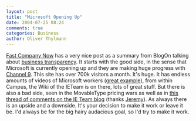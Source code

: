 ```yaml
---
layout: post
title: "Microsoft Opening Up"
date: 2004-07-25 08:24
comments: true
categories: Business
author: Oliver Thylmann
---
```



[Fast Company Now](http://blog.fastcompany.com/) has a very nice post as a summary from BlogOn talking about [business transparency](http://blog.fastcompany.com/archives/2004/07/23/business_transparency.html). It starts with the good side, in the sense that Microsoft is currently opening up and they are making huge progress with [Channel 9](http://channel9.msdn.com/). This site has over 700k visitors a month. It's huge. It has endless amounts of videos of Microsoft workers ([great example](http://channel9.msdn.com/ShowPost.aspx?PostID=114)), from within Campus, the Wiki of the IETeam is on there, lots of great stuff. But there is also a bad side, seen in the MovableType pricing wars as well as in [this thread of comments on the IE Team blog](http://blogs.msdn.com/ie/archive/2004/07/22/191629.aspx#FeedBack) (thanks [Jeremy](http://ensight.org/)). As always there is an upside and a downside. It's your decision to make it work or leave it be. I'd always be for the big hairy audacious goal, so I'd try to make it work.


